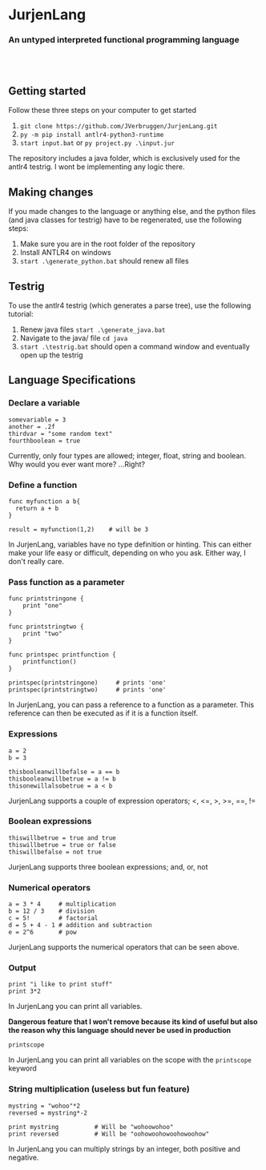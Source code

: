 # JurjenLang
### An untyped interpreted functional programming language

<br>
<br>

## Getting started
Follow these three steps on your computer to get started
1. `git clone https://github.com/JVerbruggen/JurjenLang.git`
2. `py -m pip install antlr4-python3-runtime`
3. `start input.bat` or `py project.py .\input.jur`

The repository includes a java folder, which is exclusively used for the antlr4 testrig. I wont be implementing any logic there.

## Making changes

If you made changes to the language or anything else, and the python files (and java classes for testrig) have to be regenerated, use the following steps:
1. Make sure you are in the root folder of the repository
2. Install ANTLR4 on windows
3. `start .\generate_python.bat` should renew all files

## Testrig

To use the antlr4 testrig (which generates a parse tree), use the following tutorial:
1. Renew java files `start .\generate_java.bat`
2. Navigate to the java/ file `cd java`
3. `start .\testrig.bat` should open a command window and eventually open up the testrig

## Language Specifications

### Declare a variable
```
somevariable = 3
another = .2f
thirdvar = "some random text"
fourthboolean = true
```
Currently, only four types are allowed; integer, float, string and boolean. Why would you ever want more? ...Right?

### Define a function
```
func myfunction a b{
  return a + b
}

result = myfunction(1,2)    # will be 3
```
In JurjenLang, variables have no type definition or hinting. This can either make your life easy or difficult, depending on who you ask. Either way, I don't really care.

### Pass function as a parameter
```
func printstringone {
    print "one"
}

func printstringtwo {
    print "two"
}

func printspec printfunction {
    printfunction()
}

printspec(printstringone)     # prints 'one'
printspec(printstringtwo)     # prints 'one'
```
In JurjenLang, you can pass a reference to a function as a parameter. This reference can then be executed as if it is a function itself.

### Expressions
```
a = 2
b = 3

thisbooleanwillbefalse = a == b
thisbooleanwillbetrue = a != b
thisonewillalsobetrue = a < b
```
JurjenLang supports a couple of expression operators; <, <=, >, >=, ==, !=

### Boolean expressions
```
thiswillbetrue = true and true
thiswillbetrue = true or false
thiswillbefalse = not true
```
JurjenLang supports three boolean expressions; and, or, not

### Numerical operators
```
a = 3 * 4     # multiplication
b = 12 / 3    # division
c = 5!        # factorial
d = 5 + 4 - 1 # addition and subtraction
e = 2^6       # pow
```
JurjenLang supports the numerical operators that can be seen above.

### Output
```
print "i like to print stuff"
print 3*2
```
In JurjenLang you can print all variables.

**Dangerous feature that I won't remove because its kind of useful but also the reason why this language should never be used in production**
```
printscope
```
In JurjenLang you can print all variables on the scope with the `printscope` keyword 

### String multiplication (useless but fun feature)
```
mystring = "wohoo"*2
reversed = mystring*-2

print mystring          # Will be "wohoowohoo"
print reversed          # Will be "oohowoohowoohowoohow"
```
In JurjenLang you can multiply strings by an integer, both positive and negative.
